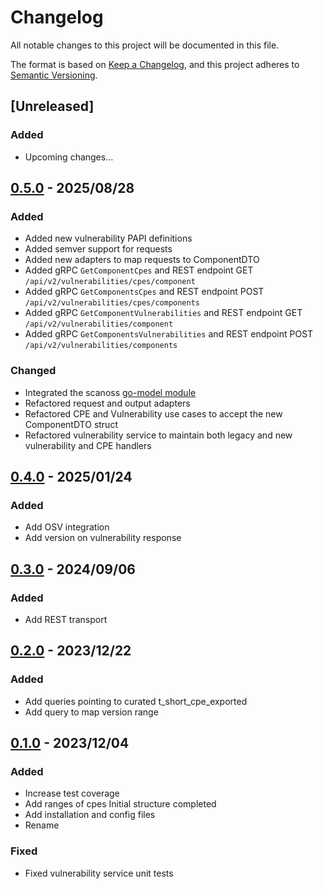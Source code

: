 # Changelog

All notable changes to this project will be documented in this file.

The format is based on [Keep a Changelog](https://keepachangelog.com/en/1.0.0/),
and this project adheres to [Semantic Versioning](https://semver.org/spec/v2.0.0.html).

## [Unreleased]
### Added
- Upcoming changes...

## [0.5.0] - 2025/08/28
### Added
- Added new vulnerability PAPI definitions
- Added semver support for requests
- Added new adapters to map requests to ComponentDTO
- Added gRPC `GetComponentCpes` and REST endpoint GET `/api/v2/vulnerabilities/cpes/component`
- Added gRPC `GetComponentsCpes` and REST endpoint POST `/api/v2/vulnerabilities/cpes/components`
- Added gRPC `GetComponentVulnerabilities` and REST endpoint GET `/api/v2/vulnerabilities/component`
- Added gRPC `GetComponentsVulnerabilities` and REST endpoint POST `/api/v2/vulnerabilities/components`
### Changed
- Integrated the scanoss [go-model module](https://github.com/scanoss/go-models)
- Refactored request and output adapters
- Refactored CPE and Vulnerability use cases to accept the new ComponentDTO struct
- Refactored vulnerability service to maintain both legacy and new vulnerability and CPE handlers

## [0.4.0] - 2025/01/24
### Added
- Add OSV integration
- Add version on vulnerability response

## [0.3.0] - 2024/09/06
### Added
- Add REST transport 

## [0.2.0] - 2023/12/22
### Added
- Add queries pointing to curated t_short_cpe_exported
- Add query to map version range

## [0.1.0] - 2023/12/04
### Added
- Increase test coverage
- Add ranges of cpes Initial structure completed
- Add installation and config files
- Rename 
### Fixed
- Fixed vulnerability service unit tests

[0.1.0]: https://github.com/scanoss/vulnerabilities/compare/v0.0.0...v0.1.0
[0.2.0]: https://github.com/scanoss/vulnerabilities/compare/v0.1.0...v0.2.0
[0.3.0]: https://github.com/scanoss/vulnerabilities/compare/v0.2.0...v0.3.0
[0.4.0]: https://github.com/scanoss/vulnerabilities/compare/v0.3.0...v0.4.0
[0.5.0]: https://github.com/scanoss/vulnerabilities/compare/v0.4.0...v0.5.0